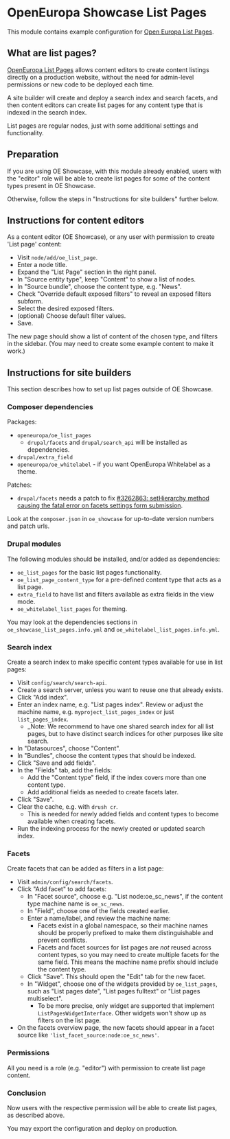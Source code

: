 # OpenEuropa Showcase List Pages

This module contains example configuration for [Open Europa List Pages](https://github.com/openeuropa/oe_list_pages).

## What are list pages?

[OpenEuropa List Pages](https://github.com/openeuropa/oe_list_pages) allows content editors to create content listings directly on a production website, without the need for admin-level permissions or new code to be deployed each time.

A site builder will create and deploy a search index and search facets, and then content editors can create list pages for any content type that is indexed in the search index.

List pages are regular nodes, just with some additional settings and functionality.

## Preparation

If you are using OE Showcase, with this module already enabled, users with the "editor" role will be able to create list pages for some of the content types present in OE Showcase.

Otherwise, follow the steps in "Instructions for site builders" further below.

## Instructions for content editors

As a content editor (OE Showcase), or any user with permission to create 'List page' content:

* Visit `node/add/oe_list_page`.
* Enter a node title.
* Expand the "List Page" section in the right panel.
* In "Source entity type", keep "Content" to show a list of nodes.
* In "Source bundle", choose the content type, e.g. "News".
* Check "Override default exposed filters" to reveal an exposed filters subform.
* Select the desired exposed filters.
* (optional) Choose default filter values.
* Save.

The new page should show a list of content of the chosen type, and filters in the sidebar. (You may need to create some example content to make it work.)

## Instructions for site builders

This section describes how to set up list pages outside of OE Showcase.

### Composer dependencies

Packages:

- `openeuropa/oe_list_pages`
  - `drupal/facets` and `drupal/search_api` will be installed as dependencies.
- `drupal/extra_field`
- `openeuropa/oe_whitelabel` - if you want OpenEuropa Whitelabel as a theme.

Patches:

- `drupal/facets` needs a patch to fix [#3262863: setHierarchy method causing the fatal error on facets settings form submission](https://www.drupal.org/project/facets/issues/3262863).

Look at the `composer.json` in `oe_showcase` for up-to-date version numbers and patch urls.

### Drupal modules

The following modules should be installed, and/or added as dependencies:

- `oe_list_pages` for the basic list pages functionality.
- `oe_list_page_content_type` for a pre-defined content type that acts as a list page.
- `extra_field` to have list and filters available as extra fields in the view mode.
- `oe_whitelabel_list_pages` for theming.

You may look at the dependencies sections in `oe_showcase_list_pages.info.yml` and `oe_whitelabel_list_pages.info.yml`.

### Search index

Create a search index to make specific content types available for use in list pages:

* Visit `config/search/search-api`.
* Create a search server, unless you want to reuse one that already exists.
* Click "Add index".
* Enter an index name, e.g. "List pages index". Review or adjust the machine name, e.g. `myproject_list_pages_index` or just `list_pages_index`.
  * _Note: We recommend to have one shared search index for all list pages, but to have distinct search indices for other purposes like site search.
* In "Datasources", choose "Content".
* In "Bundles", choose the content types that should be indexed.
* Click "Save and add fields".
* In the "Fields" tab, add the fields:
  * Add the "Content type" field, if the index covers more than one content type.
  * Add additional fields as needed to create facets later.
* Click "Save".
* Clear the cache, e.g. with `drush cr`.
  * This is needed for newly added fields and content types to become available when creating facets.
* Run the indexing process for the newly created or updated search index.

### Facets

Create facets that can be added as filters in a list page:

* Visit `admin/config/search/facets`.
* Click "Add facet" to add facets:
  * In "Facet source", choose e.g. "List node:oe_sc_news", if the content type machine name is `oe_sc_news`.
  * In "Field", choose one of the fields created earlier.
  * Enter a name/label, and review the machine name:
    * Facets exist in a global namespace, so their machine names should be properly prefixed to make them distinguishable and prevent conflicts.
    * Facets and facet sources for list pages are _not_ reused across content types, so you may need to create multiple facets for the same field. This means the machine name prefix should include the content type.
  * Click "Save". This should open the "Edit" tab for the new facet.
  * In "Widget", choose one of the widgets provided by `oe_list_pages`, such as "List pages date", "List pages fulltext" or "List pages multiselect".
    * To be more precise, only widget are supported that implement `ListPagesWidgetInterface`. Other widgets won't show up as filters on the list page.
* On the facets overview page, the new facets should appear in a facet source like `'list_facet_source:node:oe_sc_news'`.

### Permissions

All you need is a role (e.g. "editor") with permission to create list page content.

### Conclusion

Now users with the respective permission will be able to create list pages, as described above.

You may export the configuration and deploy on production.
